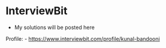 # InterviewBit

- My solutions will be posted here

Profile: - https://www.interviewbit.com/profile/kunal-bandooni
